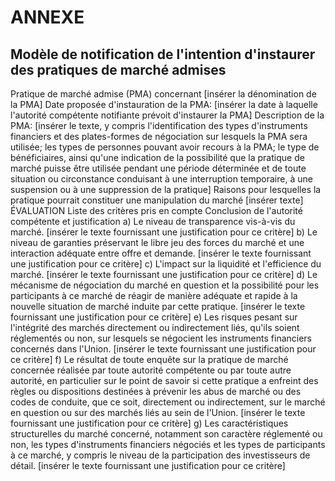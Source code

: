 # ANNEXE

## Modèle de notification de l'intention d'instaurer des pratiques de marché admises

Pratique de marché admise (PMA) concernant [insérer la dénomination de la PMA] Date proposée d'instauration de la PMA: [insérer la date à laquelle l'autorité compétente notifiante prévoit d'instaurer la PMA] Description de la PMA: [insérer le texte, y compris l'identification des types d'instruments financiers et des plates-formes de négociation sur lesquels la PMA sera utilisée; les types de personnes pouvant avoir recours à la PMA; le type de bénéficiaires, ainsi qu'une indication de la possibilité que la pratique de marché puisse être utilisée pendant une période déterminée et de toute situation ou circonstance conduisant à une interruption temporaire, à une suspension ou à une suppression de la pratique] Raisons pour lesquelles la pratique pourrait constituer une manipulation du marché [insérer texte] ÉVALUATION Liste des critères pris en compte Conclusion de l'autorité compétente et justification a) Le niveau de transparence vis-à-vis du marché. [insérer le texte fournissant une justification pour ce critère] b) Le niveau de garanties préservant le libre jeu des forces du marché et une interaction adéquate entre offre et demande. [insérer le texte fournissant une justification pour ce critère] c) L'impact sur la liquidité et l'efficience du marché. [insérer le texte fournissant une justification pour ce critère] d) Le mécanisme de négociation du marché en question et la possibilité pour les participants à ce marché de réagir de manière adéquate et rapide à la nouvelle situation de marché induite par cette pratique. [insérer le texte fournissant une justification pour ce critère] e) Les risques pesant sur l'intégrité des marchés directement ou indirectement liés, qu'ils soient réglementés ou non, sur lesquels se négocient les instruments financiers concernés dans l'Union. [insérer le texte fournissant une justification pour ce critère] f) Le résultat de toute enquête sur la pratique de marché concernée réalisée par toute autorité compétente ou par toute autre autorité, en particulier sur le point de savoir si cette pratique a enfreint des règles ou dispositions destinées à prévenir les abus de marché ou des codes de conduite, que ce soit, directement ou indirectement, sur le marché en question ou sur des marchés liés au sein de l'Union. [insérer le texte fournissant une justification pour ce critère] g) Les caractéristiques structurelles du marché concerné, notamment son caractère réglementé ou non, les types d'instruments financiers négociés et les types de participants à ce marché, y compris le niveau de la participation des investisseurs de détail. [insérer le texte fournissant une justification pour ce critère]

